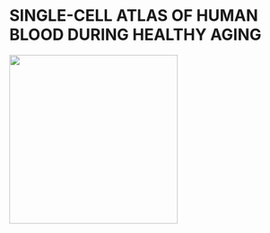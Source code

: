 # SINGLE-CELL ATLAS OF HUMAN BLOOD DURING HEALTHY AGING 

<img src="https://user-images.githubusercontent.com/55485726/209450705-139065bc-71ca-4055-90e8-a54c30a3b2a8.png" width="300" height="300">
